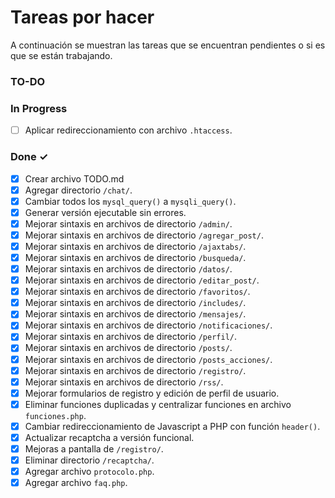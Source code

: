 # Tareas por hacer

A continuación se muestran las tareas que se encuentran pendientes o si es que se están trabajando.

### TO-DO


### In Progress

- [ ] Aplicar redireccionamiento con archivo `.htaccess`.

### Done ✓

- [x] Crear archivo TODO.md
- [x] Agregar directorio `/chat/`.
- [x] Cambiar todos los `mysql_query()` a `mysqli_query()`.
- [x] Generar versión ejecutable sin errores.
- [x] Mejorar sintaxis en archivos de directorio `/admin/`.
- [x] Mejorar sintaxis en archivos de directorio `/agregar_post/`.
- [x] Mejorar sintaxis en archivos de directorio `/ajaxtabs/`.
- [x] Mejorar sintaxis en archivos de directorio `/busqueda/`.
- [x] Mejorar sintaxis en archivos de directorio `/datos/`.
- [x] Mejorar sintaxis en archivos de directorio `/editar_post/`.
- [x] Mejorar sintaxis en archivos de directorio `/favoritos/`.
- [x] Mejorar sintaxis en archivos de directorio `/includes/`.
- [x] Mejorar sintaxis en archivos de directorio `/mensajes/`.
- [x] Mejorar sintaxis en archivos de directorio `/notificaciones/`.
- [x] Mejorar sintaxis en archivos de directorio `/perfil/`.
- [x] Mejorar sintaxis en archivos de directorio `/posts/`.
- [x] Mejorar sintaxis en archivos de directorio `/posts_acciones/`.
- [x] Mejorar sintaxis en archivos de directorio `/registro/`.
- [x] Mejorar sintaxis en archivos de directorio `/rss/`.
- [x] Mejorar formularios de registro y edición de perfil de usuario.
- [x] Eliminar funciones duplicadas y centralizar funciones en archivo `funciones.php`.
- [x] Cambiar redireccionamiento de Javascript a PHP con función `header()`.
- [x] Actualizar recaptcha a versión funcional.
- [x] Mejoras a pantalla de `/registro/`.
- [x] Eliminar directorio `/recaptcha/`.
- [x] Agregar archivo `protocolo.php`.
- [x] Agregar archivo `faq.php`.